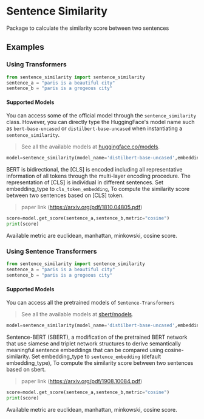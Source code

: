 # Sentence Similarity
Package to calculate the similarity score between two sentences
## Examples
### Using Transformers
```python
from sentence_similarity import sentence_similarity
sentence_a = "paris is a beautiful city"
sentence_b = "paris is a grogeous city"
```
#### Supported Models
You can access some of the official model through the `sentence_similarity` class. However, you can directly type the HuggingFace's model name such as `bert-base-uncased` or `distilbert-base-uncased` when instantiating a `sentence_similarity`.

> See all the available models at [huggingface.co/models](https://huggingface.co/transformers/pretrained_models.html).
```python
model=sentence_similarity(model_name='distilbert-base-uncased',embedding_type='cls_token_embedding')
```
BERT is bidirectional, the [CLS] is encoded including all representative information of all tokens through the multi-layer encoding procedure. The representation of [CLS] is individual in different sentences. 
Set embedding_type to `cls_token_embedding`, To compute the similarity score between two sentences based on [CLS] token. 
> paper link (https://arxiv.org/pdf/1810.04805.pdf)

```python
score=model.get_score(sentence_a,sentence_b,metric="cosine")
print(score)
```
Available metric are euclidean, manhattan, minkowski, cosine score.

### Using Sentence Transformers
```python
from sentence_similarity import sentence_similarity
sentence_a = "paris is a beautiful city"
sentence_b = "paris is a grogeous city"
```
#### Supported Models
You can access all the pretrained models of `Sentence-Transformers`

> See all the available models at [sbert/models](https://www.sbert.net/docs/pretrained_models.html#sentence-embedding-models).
```python
model=sentence_similarity(model_name='distilbert-base-uncased',embedding_type='sentence_embedding')
```
Sentence-BERT (SBERT), a modification of the pretrained BERT network that use siamese and triplet network structures to derive semantically meaningful sentence embeddings that can be compared using cosine-similarity.
Set embedding_type to `sentence_embedding` (default embedding_type), To compute the similarity score between two sentences based on sbert. 
> paper link (https://arxiv.org/pdf/1908.10084.pdf)
```python
score=model.get_score(sentence_a,sentence_b,metric="cosine")
print(score)
```
Available metric are euclidean, manhattan, minkowski, cosine score.

